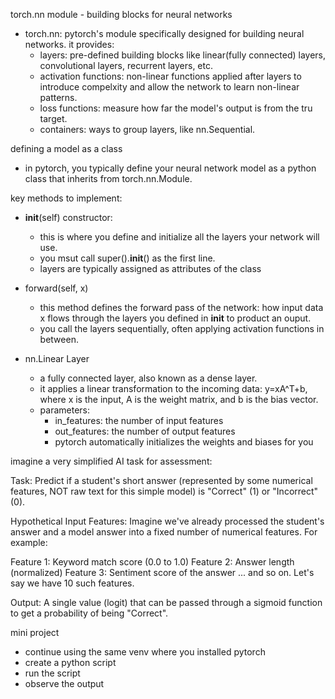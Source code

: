 torch.nn module - building blocks for neural networks
- torch.nn: pytorch's module specifically designed for building neural networks. it provides:
    - layers: pre-defined building blocks like linear(fully connected) layers, convolutional layers, recurrent layers, etc.
    - activation functions: non-linear functions applied after layers to introduce compelxity and allow the network to learn non-linear patterns.
    - loss functions: measure how far the model's output is from the tru target.
    - containers: ways to group layers, like nn.Sequential.

defining a model as a class
- in pytorch, you typically define your neural network model as a python class that inherits from torch.nn.Module.

key methods to implement:
- __init__(self) constructor:
    - this is where you define and initialize all the layers your network will use.
    - you msut call super().__init__() as the first line.
    - layers are typically assigned as attributes of the class
- forward(self, x)
    - this method defines the forward pass of the network: how input data x flows through the layers you defined in __init__ to product an ouput.
    - you call the layers sequentially, often applying activation functions in between.

- nn.Linear Layer
    - a fully connected layer, also known as a dense layer.
    - it applies a linear transformation to the incoming data: y=xA^T+b, where x is the input, A is the weight matrix, and b is the bias vector.
    - parameters: 
        - in_features: the number of input features
        - out_features: the number of output features
        - pytorch automatically initializes the weights and biases for you

imagine a very simplified AI task for assessment:

Task: Predict if a student's short answer (represented by some numerical features, NOT raw text for this simple model) is "Correct" (1) or "Incorrect" (0).

Hypothetical Input Features: Imagine we've already processed the student's answer and a model answer into a fixed number of numerical features. For example:

Feature 1: Keyword match score (0.0 to 1.0)
Feature 2: Answer length (normalized)
Feature 3: Sentiment score of the answer
... and so on. Let's say we have 10 such features.


Output: A single value (logit) that can be passed through a sigmoid function to get a probability of being "Correct".

mini project
- continue using the same venv where you installed pytorch
- create a python script
- run the script
- observe the output